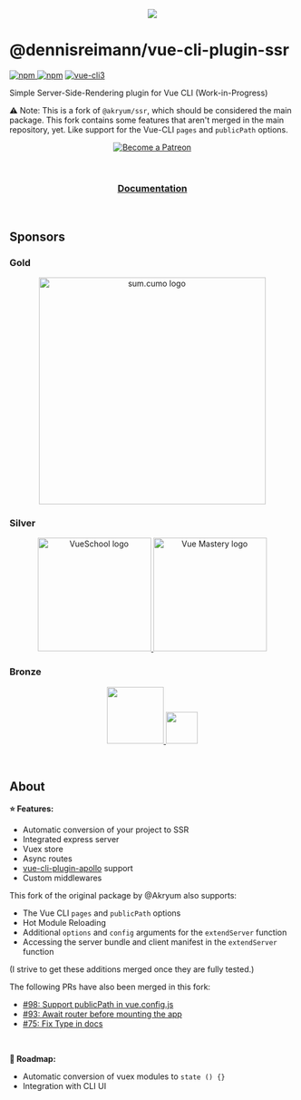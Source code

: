 
<p align="center">
  <img src="./docs/.vuepress/public/logo.png">
</p>

# @dennisreimann/vue-cli-plugin-ssr

[![npm](https://img.shields.io/npm/v/@dennisreimann%2Fvue-cli-plugin-ssr.svg) ![npm](https://img.shields.io/npm/dm/@dennisreimann%2Fvue-cli-plugin-ssr.svg)](https://www.npmjs.com/package/@dennisreimann%2Fvue-cli-plugin-ssr)
[![vue-cli3](https://img.shields.io/badge/vue--cli-3.x-brightgreen.svg)](https://github.com/vuejs/vue-cli)

Simple Server-Side-Rendering plugin for Vue CLI (Work-in-Progress)

⚠️ Note: This is a fork of `@akryum/ssr`, which should be considered the main package.
This fork contains some features that aren't merged in the main repository, yet.
Like support for the Vue-CLI `pages` and `publicPath` options.

<p align="center">
  <a href="https://www.patreon.com/akryum" target="_blank">
    <img src="https://c5.patreon.com/external/logo/become_a_patron_button.png" alt="Become a Patreon">
  </a>
</p>

<br>

<h3 align="center"><a href="https://vue-cli-plugin-ssr.netlify.com/">Documentation</a></h3>

<br>

## Sponsors

### Gold

<p align="center">
  <a href="https://www.sumcumo.com/en/" target="_blank">
    <img src="https://cdn.discordapp.com/attachments/258614093362102272/570728242399674380/logo-sumcumo.png" alt="sum.cumo logo" width="400px">
  </a>
</p>

### Silver

<p align="center">
  <a href="https://vueschool.io/" target="_blank">
    <img src="https://vueschool.io/img/logo/vueschool_logo_multicolor.svg" alt="VueSchool logo" width="200px">
  </a>

  <a href="https://www.vuemastery.com/" target="_blank">
    <img src="https://cdn.discordapp.com/attachments/258614093362102272/557267759130607630/Vue-Mastery-Big.png" alt="Vue Mastery logo" width="200px">
  </a>
</p>

### Bronze

<p align="center">
  <a href="https://vuetifyjs.com" target="_blank">
    <img src="https://cdn.discordapp.com/attachments/537832759985700914/537832771691872267/Horizontal_Logo_-_Dark.png" width="100">
  </a>

  <a href="https://www.frontenddeveloperlove.com/" target="_blank" title="Frontend Developer Love">
    <img src="https://cdn.discordapp.com/attachments/258614093362102272/557267744249085953/frontend_love-logo.png" width="56">
  </a>
</p>

<br>

## About

**:star: Features:**

- Automatic conversion of your project to SSR
- Integrated express server
- Vuex store
- Async routes
- [vue-cli-plugin-apollo](https://github.com/Akryum/vue-cli-plugin-apollo) support
- Custom middlewares

This fork of the original package by @Akryum also supports:

- The Vue CLI `pages` and `publicPath` options
- Hot Module Reloading
- Additional `options` and `config` arguments for the `extendServer` function
- Accessing the server bundle and client manifest in the `extendServer` function

(I strive to get these additions merged once they are fully tested.)

The following PRs have also been merged in this fork:

- [#98: Support publicPath in vue.config.js](https://github.com/Akryum/vue-cli-plugin-ssr/pull/98)
- [#93: Await router before mounting the app](https://github.com/Akryum/vue-cli-plugin-ssr/pull/93)
- [#75: Fix Type in docs](https://github.com/Akryum/vue-cli-plugin-ssr/pull/75)

<br>

**:rocket: Roadmap:**

- Automatic conversion of vuex modules to `state () {}`
- Integration with CLI UI
